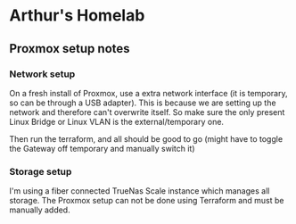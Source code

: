 # Arthur's Homelab

## Proxmox setup notes

### Network setup

On a fresh install of Proxmox, use a extra network interface (it is temporary,
so can be through a USB adapter). This is because we are setting up the network
and therefore can't overwrite itself. So make sure the only present Linux Bridge
or Linux VLAN is the external/temporary one.

Then run the terraform, and all should be good to go (might have to toggle the
Gateway off temporary and manually switch it)

### Storage setup

I'm using a fiber connected TrueNas Scale instance which manages all storage.
The Proxmox setup can not be done using Terraform and must be manually added.
